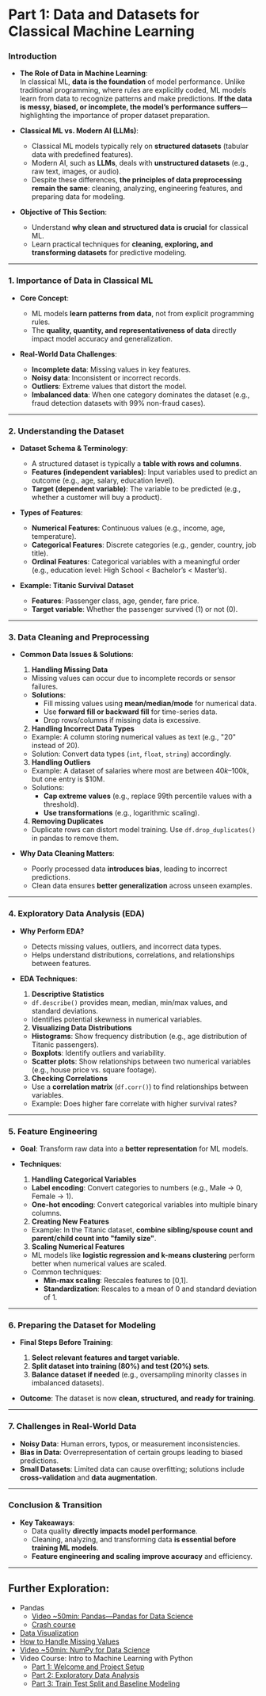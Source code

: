 # **Part 1: Data and Datasets for Classical Machine Learning**  

### **Introduction**  

- **The Role of Data in Machine Learning**:  
  In classical ML, **data is the foundation** of model performance. Unlike traditional programming, where rules are explicitly coded, ML models learn from data to recognize patterns and make predictions. **If the data is messy, biased, or incomplete, the model’s performance suffers**—highlighting the importance of proper dataset preparation.  

- **Classical ML vs. Modern AI (LLMs)**:  
  - Classical ML models typically rely on **structured datasets** (tabular data with predefined features).  
  - Modern AI, such as **LLMs**, deals with **unstructured datasets** (e.g., raw text, images, or audio).  
  - Despite these differences, **the principles of data preprocessing remain the same**: cleaning, analyzing, engineering features, and preparing data for modeling.  

- **Objective of This Section**:  
  - Understand **why clean and structured data is crucial** for classical ML.  
  - Learn practical techniques for **cleaning, exploring, and transforming datasets** for predictive modeling.  

---

### **1. Importance of Data in Classical ML**  

- **Core Concept**:  
  - ML models **learn patterns from data**, not from explicit programming rules.  
  - The **quality, quantity, and representativeness of data** directly impact model accuracy and generalization.  

- **Real-World Data Challenges**:  
  - **Incomplete data**: Missing values in key features.  
  - **Noisy data**: Inconsistent or incorrect records.  
  - **Outliers**: Extreme values that distort the model.  
  - **Imbalanced data**: When one category dominates the dataset (e.g., fraud detection datasets with 99% non-fraud cases).  

 

---

### **2. Understanding the Dataset**  

- **Dataset Schema & Terminology**:  
  - A structured dataset is typically a **table with rows and columns**.  
  - **Features (independent variables)**: Input variables used to predict an outcome (e.g., age, salary, education level).  
  - **Target (dependent variable)**: The variable to be predicted (e.g., whether a customer will buy a product).  

- **Types of Features**:  
  - **Numerical Features**: Continuous values (e.g., income, age, temperature).  
  - **Categorical Features**: Discrete categories (e.g., gender, country, job title).  
  - **Ordinal Features**: Categorical variables with a meaningful order (e.g., education level: High School < Bachelor’s < Master’s).  

- **Example: Titanic Survival Dataset**  
  - **Features**: Passenger class, age, gender, fare price.  
  - **Target variable**: Whether the passenger survived (1) or not (0).  

---

### **3. Data Cleaning and Preprocessing**  

- **Common Data Issues & Solutions**:  

  1. **Handling Missing Data**  
  - Missing values can occur due to incomplete records or sensor failures.  
  - **Solutions**:  
    - Fill missing values using **mean/median/mode** for numerical data.  
    - Use **forward fill or backward fill** for time-series data.  
    - Drop rows/columns if missing data is excessive.  

  2. **Handling Incorrect Data Types**  
  - Example: A column storing numerical values as text (e.g., "20" instead of 20).  
  - Solution: Convert data types (`int`, `float`, `string`) accordingly.  

  3. **Handling Outliers**  
  - Example: A dataset of salaries where most are between $40k–$100k, but one entry is $10M.  
  - Solutions:  
    - **Cap extreme values** (e.g., replace 99th percentile values with a threshold).  
    - **Use transformations** (e.g., logarithmic scaling).  

  4. **Removing Duplicates**  
  - Duplicate rows can distort model training. Use `df.drop_duplicates()` in pandas to remove them.  

- **Why Data Cleaning Matters**:  
  - Poorly processed data **introduces bias**, leading to incorrect predictions.  
  - Clean data ensures **better generalization** across unseen examples.  

---

### **4. Exploratory Data Analysis (EDA)**  

- **Why Perform EDA?**  
  - Detects missing values, outliers, and incorrect data types.  
  - Helps understand distributions, correlations, and relationships between features.  

- **EDA Techniques**:  

  1. **Descriptive Statistics**  
  - `df.describe()` provides mean, median, min/max values, and standard deviations.  
  - Identifies potential skewness in numerical variables.  

  2. **Visualizing Data Distributions**  
  - **Histograms**: Show frequency distribution (e.g., age distribution of Titanic passengers).  
  - **Boxplots**: Identify outliers and variability.  
  - **Scatter plots**: Show relationships between two numerical variables (e.g., house price vs. square footage).  

  3. **Checking Correlations**  
  - Use a **correlation matrix** (`df.corr()`) to find relationships between variables.  
  - Example: Does higher fare correlate with higher survival rates?  

---

### **5. Feature Engineering**  

- **Goal**: Transform raw data into a **better representation** for ML models.  

- **Techniques**:  

  1. **Handling Categorical Variables**  
  - **Label encoding**: Convert categories to numbers (e.g., Male → 0, Female → 1).  
  - **One-hot encoding**: Convert categorical variables into multiple binary columns.  

  2. **Creating New Features**  
  - Example: In the Titanic dataset, **combine sibling/spouse count and parent/child count into "family size"**.  

  3. **Scaling Numerical Features**  
  - ML models like **logistic regression and k-means clustering** perform better when numerical values are scaled.  
  - Common techniques:  
    - **Min-max scaling**: Rescales features to [0,1].  
    - **Standardization**: Rescales to a mean of 0 and standard deviation of 1.  

---

### **6. Preparing the Dataset for Modeling**  

- **Final Steps Before Training**:  
  1. **Select relevant features and target variable**.  
  2. **Split dataset into training (80%) and test (20%) sets**.  
  3. **Balance dataset if needed** (e.g., oversampling minority classes in imbalanced datasets).  

- **Outcome**: The dataset is now **clean, structured, and ready for training**.  

---

### **7. Challenges in Real-World Data**  

- **Noisy Data**: Human errors, typos, or measurement inconsistencies.  
- **Bias in Data**: Overrepresentation of certain groups leading to biased predictions.  
- **Small Datasets**: Limited data can cause overfitting; solutions include **cross-validation** and **data augmentation**.  

---

### **Conclusion & Transition**  

- **Key Takeaways**:  
  - Data quality **directly impacts model performance**.  
  - Cleaning, analyzing, and transforming data **is essential before training ML models**.  
  - **Feature engineering and scaling improve accuracy** and efficiency.  


---
## Further Exploration: 

- Pandas
  - [Video ~50min: Pandas—Pandas for Data Science](https://www.youtube.com/watch?v=Yp3fccNNfjQ)
  - [Crash course](https://www.kaggle.com/learn/pandas)
- [Data Visualization](https://www.kaggle.com/learn/data-visualization)
- [How to Handle Missing Values](https://www.kaggle.com/code/alexisbcook/missing-values)
- [Video ~50min: NumPy for Data Science](https://www.youtube.com/watch?v=EmA_TuC2Vdk)
- Video Course: Intro to Machine Learning with Python
  - [Part 1: Welcome and Project Setup](https://youtu.be/rdaG53khzv0)
  - [Part 2: Exploratory Data Analysis](https://youtu.be/6BagRiSY1ds)
  - [Part 3: Train Test Split and Baseline Modeling](https://youtu.be/MufPx3L7nXM)




<!-- 
---
## Visualization: [Choosing Plot Types](https://www.kaggle.com/code/alexisbcook/choosing-plot-types-and-custom-styles) 

- Trends - A trend is defined as a pattern of change.
  - `sns.lineplot` - Line charts are best to show trends over a period of time, and multiple lines can be used to show trends in more than one group.
- Relationship - There are many different chart types that you can use to understand relationships between variables in your data.
  - sns.barplot - Bar charts are useful for comparing quantities corresponding to different groups.
  - sns.heatmap - Heatmaps can be used to find color-coded patterns in tables of numbers.
  - sns.scatterplot - Scatter plots show the relationship between two continuous variables; if color-coded, we can also show the relationship with a third categorical variable.
- Distribution - We visualize distributions to show the possible values that we can expect to see in a variable, along with how likely they are.
  - sns.histplot - Histograms show the distribution of a single numerical variable.
  - sns.kdeplot - KDE plots (or 2D KDE plots) show an estimated, smooth distribution of a single numerical variable (or two numerical variables).
  - sns.jointplot - This command is useful for simultaneously displaying a 2D KDE plot with the corresponding KDE plots for each individual variable.


<img src="./visualization.png" width="50%"> 
-->